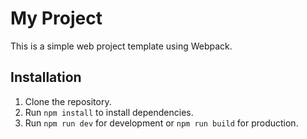 # My Project

This is a simple web project template using Webpack.

## Installation

1. Clone the repository.
2. Run `npm install` to install dependencies.
3. Run `npm run dev` for development or `npm run build` for production.
